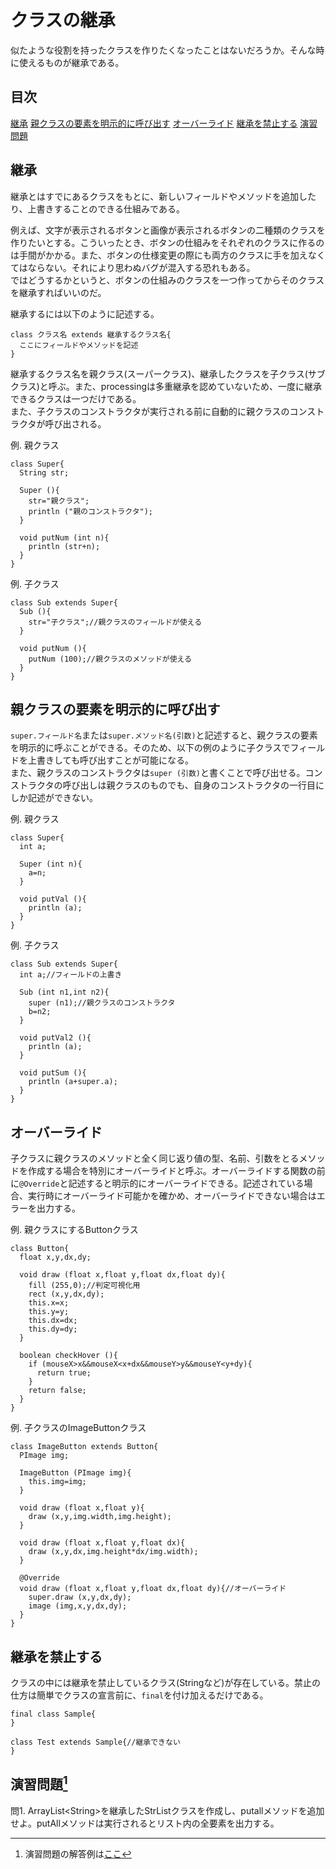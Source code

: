 # クラスの継承
似たような役割を持ったクラスを作りたくなったことはないだろうか。そんな時に使えるものが継承である。

## 目次
[継承](#継承)
[親クラスの要素を明示的に呼び出す](#親クラスの要素を明示的に呼び出す)
[オーバーライド](#オーバーライド)
[継承を禁止する](#継承を禁止する)
[演習問題](#演習問題1)

## 継承
継承とはすでにあるクラスをもとに、新しいフィールドやメソッドを追加したり、上書きすることのできる仕組みである。

例えば、文字が表示されるボタンと画像が表示されるボタンの二種類のクラスを作りたいとする。こういったとき、ボタンの仕組みをそれぞれのクラスに作るのは手間がかかる。また、ボタンの仕様変更の際にも両方のクラスに手を加えなくてはならない。それにより思わぬバグが混入する恐れもある。  
ではどうするかというと、ボタンの仕組みのクラスを一つ作ってからそのクラスを継承すればいいのだ。

継承するには以下のように記述する。
```
class クラス名 extends 継承するクラス名{
  ここにフィールドやメソッドを記述
}
```
継承するクラス名を親クラス(スーパークラス)、継承したクラスを子クラス(サブクラス)と呼ぶ。また、processingは多重継承を認めていないため、一度に継承できるクラスは一つだけである。  
また、子クラスのコンストラクタが実行される前に自動的に親クラスのコンストラクタが呼び出される。

例. 親クラス
```
class Super{
  String str;
  
  Super (){
    str="親クラス";
    println ("親のコンストラクタ");
  }
  
  void putNum (int n){
    println (str+n);
  }
}
```
例. 子クラス
```
class Sub extends Super{
  Sub (){
    str="子クラス";//親クラスのフィールドが使える
  }
  
  void putNum (){
    putNum (100);//親クラスのメソッドが使える
  }
}
```

## 親クラスの要素を明示的に呼び出す
`super.フィールド名`または`super.メソッド名(引数)`と記述すると、親クラスの要素を明示的に呼ぶことができる。そのため、以下の例のように子クラスでフィールドを上書きしても呼び出すことが可能になる。  
また、親クラスのコンストラクタは`super (引数)`と書くことで呼び出せる。コンストラクタの呼び出しは親クラスのものでも、自身のコンストラクタの一行目にしか記述ができない。

例. 親クラス
```
class Super{
  int a;
  
  Super (int n){
    a=n;
  }
  
  void putVal (){
    println (a);
  }
}
```
例. 子クラス
```
class Sub extends Super{
  int a;//フィールドの上書き
  
  Sub (int n1,int n2){
    super (n1);//親クラスのコンストラクタ
    b=n2;
  }
  
  void putVal2 (){
    println (a);
  }
  
  void putSum (){
    println (a+super.a);
  }
}
```

## オーバーライド
子クラスに親クラスのメソッドと全く同じ返り値の型、名前、引数をとるメソッドを作成する場合を特別にオーバーライドと呼ぶ。オーバーライドする関数の前に`@Override`と記述すると明示的にオーバーライドできる。記述されている場合、実行時にオーバーライド可能かを確かめ、オーバーライドできない場合はエラーを出力する。

例. 親クラスにするButtonクラス
```
class Button{
  float x,y,dx,dy;
  
  void draw (float x,float y,float dx,float dy){
    fill (255,0);//判定可視化用
    rect (x,y,dx,dy);
    this.x=x;
    this.y=y;
    this.dx=dx;
    this.dy=dy;
  }
  
  boolean checkHover (){
    if (mouseX>x&&mouseX<x+dx&&mouseY>y&&mouseY<y+dy){
      return true;
    }
    return false;
  }
}
```
例. 子クラスのImageButtonクラス
```
class ImageButton extends Button{
  PImage img;
  
  ImageButton (PImage img){
    this.img=img;
  }

  void draw (float x,float y){
    draw (x,y,img.width,img.height);
  }
  
  void draw (float x,float y,float dx){
    draw (x,y,dx,img.height*dx/img.width);
  }
  
  @Override
  void draw (float x,float y,float dx,float dy){//オーバーライド
    super.draw (x,y,dx,dy);
    image (img,x,y,dx,dy);
  }
}
```

## 継承を禁止する
クラスの中には継承を禁止しているクラス(Stringなど)が存在している。禁止の仕方は簡単でクラスの宣言前に、`final`を付け加えるだけである。
```
final class Sample{
}

class Test extends Sample{//継承できない
}
```

## 演習問題[^1]
問1. ArrayList&lt;String&gt;を継承したStrListクラスを作成し、putallメソッドを追加せよ。putAllメソッドは実行されるとリスト内の全要素を出力する。


[^1]: 演習問題の解答例は[ここ](answers.md)

